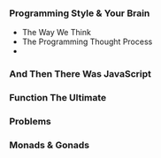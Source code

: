 ### Programming Style & Your Brain

* The Way We Think
* The Programming Thought Process
* 

### And Then There Was JavaScript

### Function The Ultimate

### Problems

### Monads & Gonads
